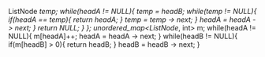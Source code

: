 ListNode *temp;
while(headA != NULL){
temp = headB;
while(temp != NULL){
if(headA == temp){
return headA;
}
temp = temp -> next;
}
headA = headA -> next;
}
return NULL;
}
};
​
unordered_map<ListNode*, int> m;
while(headA != NULL){
m[headA]++;
headA = headA -> next;
}
while(headB != NULL){
if(m[headB] > 0){
return headB;
}
headB = headB -> next;
}